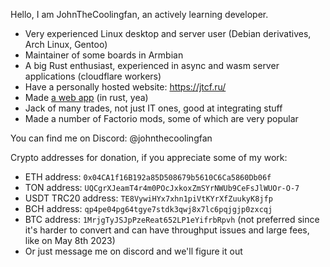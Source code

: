 Hello, I am JohnTheCoolingfan, an actively learning developer.

- Very experienced Linux desktop and server user (Debian derivatives, Arch Linux, Gentoo)
- Maintainer of some boards in Armbian
- A big Rust enthusiast, experienced in async and wasm server applications (cloudflare workers)
- Have a personally hosted website: https://jtcf.ru/
- Made [a web app](https://johnthecoolingfan.github.io/factorio-web-calculator/) (in rust, yea)
- Jack of many trades, not just IT ones, good at integrating stuff
- Made a number of Factorio mods, some of which are very popular

You can find me on Discord: @johnthecoolingfan

Crypto addresses for donation, if you appreciate some of my work:
* ETH address: `0x04CA1f16B192a85D508679b5610C6Ca5860Db06f`
* TON address: `UQCgrXJeamT4r4m0POcJxkoxZmSYrNWUb9CeFsJlWUOr-O-7`
* USDT TRC20 address: `TE8VywiHYx7xhn1piVtKYrXfZuukyK8jfp`
* BCH address: `qp4pe04pg64tgye7stdk3qwj8x7lc6pqjgjp0zxcqj`
* BTC address: `1MrjgTyJSJpPzeReat652LP1eYifrbRpvh` (not preferred since it's harder to convert and can have throughput issues and large fees, like on May 8th 2023)
* Or just message me on discord and we'll figure it out
